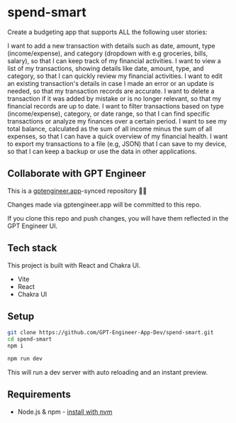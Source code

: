 # spend-smart

Create a budgeting app that supports ALL the following user stories:

I want to add a new transaction with details such as date, amount, type (income/expense), and category (dropdown with e.g groceries, bills, salary), so that I can keep track of my financial activities.
I want to view a list of my transactions, showing details like date, amount, type, and category, so that I can quickly review my financial activities.
I want to edit an existing transaction's details in case I made an error or an update is needed, so that my transaction records are accurate.
I want to delete a transaction if it was added by mistake or is no longer relevant, so that my financial records are up to date.
I want to filter transactions based on type (income/expense), category, or date range, so that I can find specific transactions or analyze my finances over a certain period.
I want to see my total balance, calculated as the sum of all income minus the sum of all expenses, so that I can have a quick overview of my financial health.
I want to export my transactions to a file (e.g, JSON) that I can save to my device, so that I can keep a backup or use the data in other applications.



## Collaborate with GPT Engineer

This is a [gptengineer.app](https://gptengineer.app)-synced repository 🌟🤖

Changes made via gptengineer.app will be committed to this repo.

If you clone this repo and push changes, you will have them reflected in the GPT Engineer UI.

## Tech stack

This project is built with React and Chakra UI.

- Vite
- React
- Chakra UI

## Setup

```sh
git clone https://github.com/GPT-Engineer-App-Dev/spend-smart.git
cd spend-smart
npm i
```

```sh
npm run dev
```

This will run a dev server with auto reloading and an instant preview.

## Requirements

- Node.js & npm - [install with nvm](https://github.com/nvm-sh/nvm#installing-and-updating)
